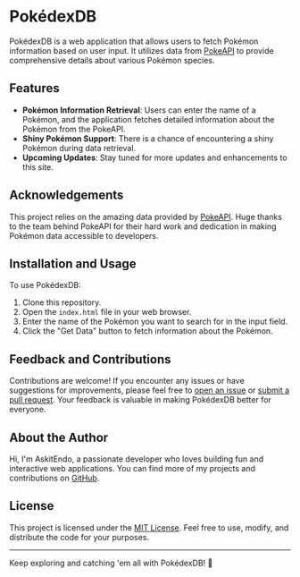 # PokédexDB

PokédexDB is a web application that allows users to fetch Pokémon information based on user input. It utilizes data from [PokeAPI](https://pokeapi.co/) to provide comprehensive details about various Pokémon species.

## Features

- **Pokémon Information Retrieval**: Users can enter the name of a Pokémon, and the application fetches detailed information about the Pokémon from the PokeAPI.
- **Shiny Pokémon Support**: There is a chance of encountering a shiny Pokémon during data retrieval.
- **Upcoming Updates**: Stay tuned for more updates and enhancements to this site.

## Acknowledgements

This project relies on the amazing data provided by [PokeAPI](https://pokeapi.co/). Huge thanks to the team behind PokeAPI for their hard work and dedication in making Pokémon data accessible to developers.

## Installation and Usage

To use PokédexDB:

1. Clone this repository.
2. Open the `index.html` file in your web browser.
3. Enter the name of the Pokémon you want to search for in the input field.
4. Click the "Get Data" button to fetch information about the Pokémon.

## Feedback and Contributions

Contributions are welcome! If you encounter any issues or have suggestions for improvements, please feel free to [open an issue](https://github.com/AskitEndo/PokedexDB/issues) or [submit a pull request](https://github.com/AskitEndo/PokedexDB/pulls). Your feedback is valuable in making PokédexDB better for everyone.

## About the Author

Hi, I'm AskitEndo, a passionate developer who loves building fun and interactive web applications. You can find more of my projects and contributions on [GitHub](https://github.com/AskitEndo).

## License

This project is licensed under the [MIT License](link/to/license). Feel free to use, modify, and distribute the code for your purposes.

---

Keep exploring and catching 'em all with PokédexDB! 🌟
